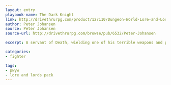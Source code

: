 ```yaml
---
layout: entry
playbook-name: The Dark Knight
link: http://drivethrurpg.com/product/127110/Dungeon-World-Lore-and-Lords-Pack
author: Peter Johansen
source: Peter Johansen
source-url: http://drivethrurpg.com/browse/pub/6532/Peter-Johansen

excerpt: A servant of Death, wielding one of his terrible weapons and powers in exchange for a dark price.

categories:
- fighter

tags:
- pwyw
- lore and lords pack
---
```

